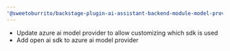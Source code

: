 ```yaml
---
'@sweetoburrito/backstage-plugin-ai-assistant-backend-module-model-provider-azure-ai': minor
---
```


- Update azure ai model provider to allow customizing which sdk is used
- Add open ai sdk to azure ai model provider

